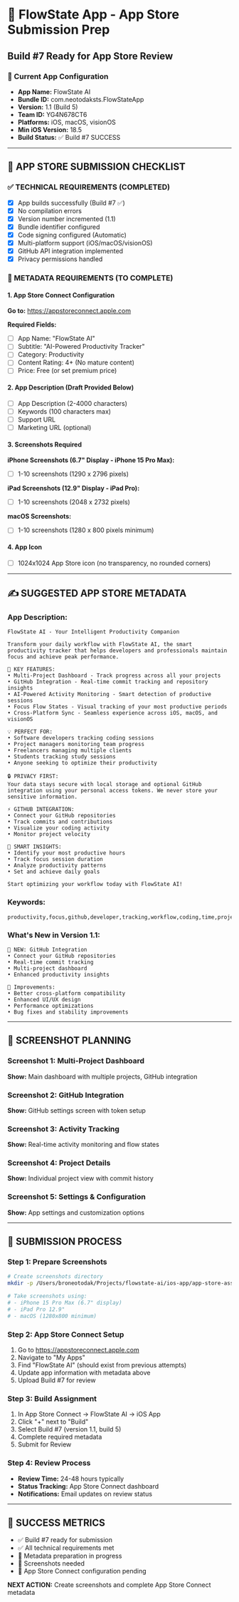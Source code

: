 # 🚀 FlowState App - App Store Submission Prep
## Build #7 Ready for App Store Review

### 📱 Current App Configuration
- **App Name:** FlowState AI
- **Bundle ID:** com.neotodaksts.FlowStateApp
- **Version:** 1.1 (Build 5)
- **Team ID:** YG4N678CT6
- **Platforms:** iOS, macOS, visionOS
- **Min iOS Version:** 18.5
- **Build Status:** ✅ Build #7 SUCCESS

---

## 🎯 APP STORE SUBMISSION CHECKLIST

### ✅ TECHNICAL REQUIREMENTS (COMPLETED)
- [x] App builds successfully (Build #7 ✅)
- [x] No compilation errors 
- [x] Version number incremented (1.1)
- [x] Bundle identifier configured
- [x] Code signing configured (Automatic)
- [x] Multi-platform support (iOS/macOS/visionOS)
- [x] GitHub API integration implemented
- [x] Privacy permissions handled

### 🔄 METADATA REQUIREMENTS (TO COMPLETE)

#### 1. App Store Connect Configuration
**Go to:** https://appstoreconnect.apple.com

**Required Fields:**
- [ ] App Name: "FlowState AI"
- [ ] Subtitle: "AI-Powered Productivity Tracker"
- [ ] Category: Productivity
- [ ] Content Rating: 4+ (No mature content)
- [ ] Price: Free (or set premium price)

#### 2. App Description (Draft Provided Below)
- [ ] App Description (2-4000 characters)
- [ ] Keywords (100 characters max)
- [ ] Support URL
- [ ] Marketing URL (optional)

#### 3. Screenshots Required
**iPhone Screenshots (6.7" Display - iPhone 15 Pro Max):**
- [ ] 1-10 screenshots (1290 x 2796 pixels)

**iPad Screenshots (12.9" Display - iPad Pro):**
- [ ] 1-10 screenshots (2048 x 2732 pixels)

**macOS Screenshots:**
- [ ] 1-10 screenshots (1280 x 800 pixels minimum)

#### 4. App Icon
- [ ] 1024x1024 App Store icon (no transparency, no rounded corners)

---

## ✍️ SUGGESTED APP STORE METADATA

### App Description:
```
FlowState AI - Your Intelligent Productivity Companion

Transform your daily workflow with FlowState AI, the smart productivity tracker that helps developers and professionals maintain focus and achieve peak performance.

🚀 KEY FEATURES:
• Multi-Project Dashboard - Track progress across all your projects
• GitHub Integration - Real-time commit tracking and repository insights
• AI-Powered Activity Monitoring - Smart detection of productive sessions
• Focus Flow States - Visual tracking of your most productive periods
• Cross-Platform Sync - Seamless experience across iOS, macOS, and visionOS

💡 PERFECT FOR:
• Software developers tracking coding sessions
• Project managers monitoring team progress  
• Freelancers managing multiple clients
• Students tracking study sessions
• Anyone seeking to optimize their productivity

🔒 PRIVACY FIRST:
Your data stays secure with local storage and optional GitHub integration using your personal access tokens. We never store your sensitive information.

⚡ GITHUB INTEGRATION:
• Connect your GitHub repositories
• Track commits and contributions
• Visualize your coding activity
• Monitor project velocity

🎯 SMART INSIGHTS:
• Identify your most productive hours
• Track focus session duration
• Analyze productivity patterns
• Set and achieve daily goals

Start optimizing your workflow today with FlowState AI!
```

### Keywords:
```
productivity,focus,github,developer,tracking,workflow,coding,time,project,management
```

### What's New in Version 1.1:
```
🎉 NEW: GitHub Integration
• Connect your GitHub repositories
• Real-time commit tracking
• Multi-project dashboard
• Enhanced productivity insights

🔧 Improvements:
• Better cross-platform compatibility
• Enhanced UI/UX design
• Performance optimizations
• Bug fixes and stability improvements
```

---

## 📸 SCREENSHOT PLANNING

### Screenshot 1: Multi-Project Dashboard
**Show:** Main dashboard with multiple projects, GitHub integration

### Screenshot 2: GitHub Integration
**Show:** GitHub settings screen with token setup

### Screenshot 3: Activity Tracking
**Show:** Real-time activity monitoring and flow states

### Screenshot 4: Project Details
**Show:** Individual project view with commit history

### Screenshot 5: Settings & Configuration
**Show:** App settings and customization options

---

## 🚀 SUBMISSION PROCESS

### Step 1: Prepare Screenshots
```bash
# Create screenshots directory
mkdir -p /Users/broneotodak/Projects/flowstate-ai/ios-app/app-store-assets/screenshots

# Take screenshots using:
# - iPhone 15 Pro Max (6.7" display)
# - iPad Pro 12.9" 
# - macOS (1280x800 minimum)
```

### Step 2: App Store Connect Setup
1. Go to https://appstoreconnect.apple.com
2. Navigate to "My Apps"
3. Find "FlowState AI" (should exist from previous attempts)
4. Update app information with metadata above
5. Upload Build #7 for review

### Step 3: Build Assignment
1. In App Store Connect → FlowState AI → iOS App
2. Click "+" next to "Build" 
3. Select Build #7 (version 1.1, build 5)
4. Complete required metadata
5. Submit for Review

### Step 4: Review Process
- **Review Time:** 24-48 hours typically
- **Status Tracking:** App Store Connect dashboard
- **Notifications:** Email updates on review status

---

## 🎯 SUCCESS METRICS
- ✅ Build #7 ready for submission
- ✅ All technical requirements met
- 🔄 Metadata preparation in progress
- 🔄 Screenshots needed
- 🔄 App Store Connect configuration pending

**NEXT ACTION:** Create screenshots and complete App Store Connect metadata
